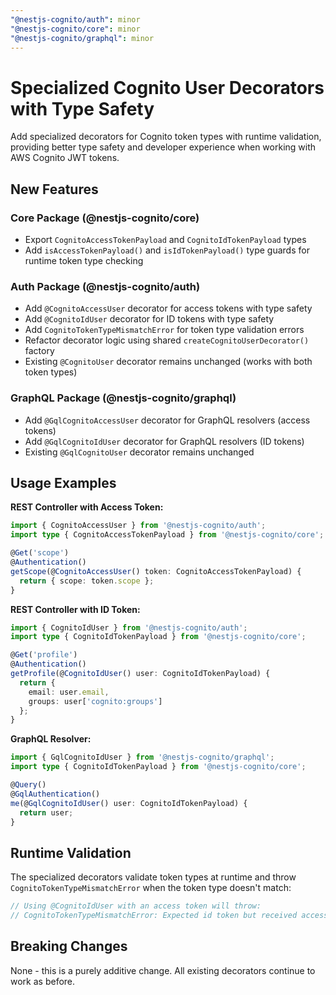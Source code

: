 ```yaml
---
"@nestjs-cognito/auth": minor
"@nestjs-cognito/core": minor
"@nestjs-cognito/graphql": minor
---
```


# Specialized Cognito User Decorators with Type Safety

Add specialized decorators for Cognito token types with runtime validation, providing better type safety and developer experience when working with AWS Cognito JWT tokens.

## New Features

### Core Package (@nestjs-cognito/core)

- Export `CognitoAccessTokenPayload` and `CognitoIdTokenPayload` types
- Add `isAccessTokenPayload()` and `isIdTokenPayload()` type guards for runtime token type checking

### Auth Package (@nestjs-cognito/auth)

- Add `@CognitoAccessUser` decorator for access tokens with type safety
- Add `@CognitoIdUser` decorator for ID tokens with type safety
- Add `CognitoTokenTypeMismatchError` for token type validation errors
- Refactor decorator logic using shared `createCognitoUserDecorator()` factory
- Existing `@CognitoUser` decorator remains unchanged (works with both token types)

### GraphQL Package (@nestjs-cognito/graphql)

- Add `@GqlCognitoAccessUser` decorator for GraphQL resolvers (access tokens)
- Add `@GqlCognitoIdUser` decorator for GraphQL resolvers (ID tokens)
- Existing `@GqlCognitoUser` decorator remains unchanged

## Usage Examples

**REST Controller with Access Token:**
```typescript
import { CognitoAccessUser } from '@nestjs-cognito/auth';
import type { CognitoAccessTokenPayload } from '@nestjs-cognito/core';

@Get('scope')
@Authentication()
getScope(@CognitoAccessUser() token: CognitoAccessTokenPayload) {
  return { scope: token.scope };
}
```

**REST Controller with ID Token:**
```typescript
import { CognitoIdUser } from '@nestjs-cognito/auth';
import type { CognitoIdTokenPayload } from '@nestjs-cognito/core';

@Get('profile')
@Authentication()
getProfile(@CognitoIdUser() user: CognitoIdTokenPayload) {
  return {
    email: user.email,
    groups: user['cognito:groups']
  };
}
```

**GraphQL Resolver:**
```typescript
import { GqlCognitoIdUser } from '@nestjs-cognito/graphql';
import type { CognitoIdTokenPayload } from '@nestjs-cognito/core';

@Query()
@GqlAuthentication()
me(@GqlCognitoIdUser() user: CognitoIdTokenPayload) {
  return user;
}
```

## Runtime Validation

The specialized decorators validate token types at runtime and throw `CognitoTokenTypeMismatchError` when the token type doesn't match:

```typescript
// Using @CognitoIdUser with an access token will throw:
// CognitoTokenTypeMismatchError: Expected id token but received access token
```

## Breaking Changes

None - this is a purely additive change. All existing decorators continue to work as before.
